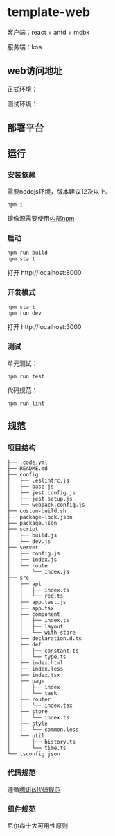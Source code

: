 # template-web

客户端：react + antd + mobx

服务端：koa

## web访问地址

正式环境：

测试环境：
## 部署平台


## 运行

### 安装依赖

需要nodejs环境，版本建议12及以上。

```
npm i
```

镜像源需要使用[内部npm](https://mirrors.tencent.com/#/private/npm)

### 启动

```
npm run build
npm start
```

打开 http://localhost:8000

### 开发模式

```
npm start
npm run dev
```

打开 http://localhost:3000

### 测试

单元测试：

```
npm run test
```

代码规范：

```
npm run lint
```

## 规范

### 项目结构

```
├── .code.yml
├── README.md
├── config
│   ├── .eslintrc.js
│   ├── base.js
│   ├── jest.config.js
│   ├── jest.setup.js
│   └── webpack.config.js
├── custom-build.sh
├── package-lock.json
├── package.json
├── script
│   ├── build.js
│   └── dev.js
├── server
│   ├── config.js
│   ├── index.js
│   └── route
│       └── index.js
├── src
│   ├── api
│   │   ├── index.ts
│   │   └── req.ts
│   ├── app.test.js
│   ├── app.tsx
│   ├── component
│   │   ├── index.ts
│   │   ├── layout
│   │   └── with-store
│   ├── declaration.d.ts
│   ├── def
│   │   ├── constant.ts
│   │   └── type.ts
│   ├── index.html
│   ├── index.less
│   ├── index.tsx
│   ├── page
│   │   ├── index
│   │   └── task
│   ├── router
│   │   └── index.tsx
│   ├── store
│   │   └── index.ts
│   ├── style
│   │   └── common.less
│   └── util
│       ├── history.ts
│       └── time.ts
└── tsconfig.json
```

### 代码规范

遵循[腾讯js代码规范](https://git.code.oa.com/standards/javascript)

### 组件规范

尼尔森十大可用性原则




